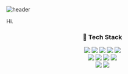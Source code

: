 ![header](https://capsule-render.vercel.app/api?type=waving&color=auto&height=300&section=header&text=Welcome!&fontSize=90)

Hi.

<h3 align="center">🚀 Tech Stack</h3>

<div align="center" style="line-height: normal;">
  <img src="https://img.shields.io/badge/Python-3776AB?style=flat&logo=python&logoColor=white"/>
  <img src="https://img.shields.io/badge/C++-00599C?style=flat&logo=cplusplus&logoColor=white"/>
  <img src="https://img.shields.io/badge/Ubuntu-E95420?style=flat&logo=ubuntu&logoColor=white"/>
  <img src="https://img.shields.io/badge/MySQL-4479A1?style=flat&logo=mysql&logoColor=white"/>
  <img src="https://img.shields.io/badge/GitHub-181717?style=flat&logo=github&logoColor=white"/>
  <br>
  <img src="https://img.shields.io/badge/PyQt-41CD52?style=flat&logo=qt&logoColor=white"/>
  <img src="https://img.shields.io/badge/PyTorch-EE4C2C?style=flat&logo=pytorch&logoColor=white"/>
  <img src="https://img.shields.io/badge/TensorFlow-FF6F00?style=flat&logo=tensorflow&logoColor=white"/>
  <img src="https://img.shields.io/badge/ROS2-22314E?style=flat&logo=ros&logoColor=white"/>
  <br>
  <img src="https://img.shields.io/badge/Docker-2496ED?style=flat&logo=docker&logoColor=white"/>
  <img src="https://img.shields.io/badge/Arduino-00979D?style=flat&logo=arduino&logoColor=white"/>
</div>



